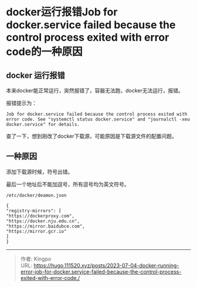 # docker运行报错Job for docker.service failed because the control process exited with error code的一种原因


<!--more-->
## docker 运行报错

本来docker能正常运行，突然报错了，容器无法跑，docker无法运行，报错。

报错提示为：
```
Job for docker.service failed because the control process exited with error code. See "systemctl status docker.service" and "journalctl -xeu docker.service" for details.
```

查了一下，想到刚改了docker下载源，可能原因是下载源文件的配置问题。

## 一种原因

添加下载源时候，符号出错。

最后一个地址后不能加逗号，所有逗号均为英文符号。

`/etc/docker/deamon.json`
```
{
"registry-mirrors": [
"https://dockerproxy.com",
"https://docker.nju.edu.cn",
"https://mirror.baidubce.com",
"https://mirror.gcr.io"
]
}
```

---

> 作者: Kingpo  
> URL: https://hugo.111520.xyz/posts/2023-07-04-docker-running-error-job-for-docker.service-failed-because-the-control-process-exited-with-error-code./  


